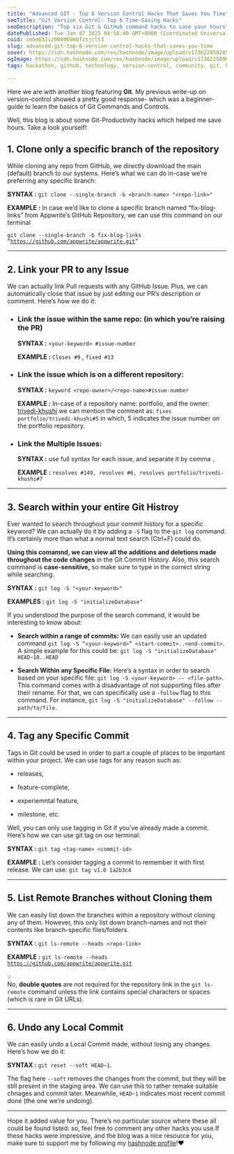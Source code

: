 ```yaml
---
title: "Advanced GIT - Top 6 Version Control Hacks That Saves You Time"
seoTitle: "Git Version Control: Top 6 Time-Saving Hacks"
seoDescription: "Top six Git & GitHub command hacks to save your hours"
datePublished: Tue Jan 07 2025 04:58:40 GMT+0000 (Coordinated Universal Time)
cuid: cm5m032iz000009mbfztjclt3
slug: advanced-git-top-6-version-control-hacks-that-saves-you-time
cover: https://cdn.hashnode.com/res/hashnode/image/upload/v1736224502853/9c5dd07c-ad12-47ee-a526-0b245e75c1d6.png
ogImage: https://cdn.hashnode.com/res/hashnode/image/upload/v1736225890960/a04cdab5-284b-4a50-ad1b-75dd0049e353.png
tags: hackathon, github, technology, version-control, community, git, hacking, tech, hashnode, hacks, pull-requests, gitcommands, advanced-git, version-control-systems, khushitrivedi

---
```


Here we are with another blog featuring **Git**. My previous write-up on version-control showed a pretty good response- which was a beginner-guide to learn the basics of Git Commands and Controls.

Well, this blog is about some Git-Productivity hacks which helped me save hours. Take a look yourself!

## 1\. Clone only a specific branch of the repository

While cloning any repo from GitHub, we directly download the main (default) branch to our systems. Here’s what we can do in-case we’re preferring any specific branch:

**SYNTAX :** `git clone --single-branch -b <branch-name> "<repo-link>"`

**EXAMPLE :** In case we’d like to clone a specific branch named “fix-blog-links” from Appwrite’s GitHub Repository, we can use this command on our terminal

`git clone --single-branch -b fix-blog-links “`[`https://github.com/appwrite/appwrite.git`](https://github.com/appwrite/appwrite.git)`”`

---

## 2\. Link your PR to any Issue

We can actually link Pull requests with any GitHub Issue. Plus, we can automatically close that issue by just editing our PR’s description or comment. Here’s how we do it:

* ### **Link the issue within the same repo:** (in which you’re raising the PR)
    
    **SYNTAX :** `<your-keyword> #issue-number`
    
    **EXAMPLE :** `Closes #9` , `fixed #13`
    
* ### **Link the issue which is on a different repository:**
    
    **SYNTAX :** `keyword <repo-owner>/<repo-name>#issue-number`
    
    **EXAMPLE :** In-case of a repository name: portfolio, and the owner: [trivedi-khushi](https://www.github.com/trivedi-khushi) we can mention the comment as: `fixes portfolio/trivedi-khushi#5` in which, 5 indicates the issue number on the portfolio repository.
    
* ### **Link the Multiple Issues:**
    
    **SYNTAX :** use full syntax for each issue, and separate it by comma `,`
    
    **EXAMPLE :** `resolves #149, resolves #6, resolves portfolio/trivedi-khushi#7`
    

---

## 3\. Search within your entire Git Histroy

Ever wanted to search throughout your commit history for a specific keyword? We can actually do it by adding a `-S` flag to the `git log` command. It’s certainly more than what a normal text search (Ctrl+F) could do.

**Using this comamnd, we can view all the additions and deletions made throughout the code changes** in the Git Commit History. Also, this search command is **case-sensitive,** so make sure to type in the correct string while searching.

**SYNTAX :** `git log -S "<your-keyword>"`

**EXAMPLES :** `git log -S "initializeDatabase"`

If you understood the purpose of the search command, it would be interesting to know about:

* **Search within a range of commits:** We can easily use an updated command `git log -S “<your-keyword>” <start-commit>..<end-commit>`. A simple example for this could be: `git log -S "initializeDatabase" HEAD~10..HEAD`
    
* **Search Within any Specific File:** Here’s a syntax in order to search based on your specific file: `git log -S <your-keyword> -- <file-path>`. This command comes with a disadvantage of not supporting files after their rename. For that, we can specifically use a `-follow` flag to this command. For instance, `git log -S "initializeDatabase" --follow -- path/to/file`.
    

---

## 4\. Tag any Specific Commit

Tags in Git could be used in order to part a couple of places to be important within your project. We can use tags for any reason such as:

* releases,
    
* feature-complete,
    
* experiemntal feature,
    
* milestone, etc.
    

Well, you can only use tagging in Git if you’ve already made a commit. Here’s how we can use git tag on our terminal:

**SYNTAX :** `git tag <tag-name> <commit-id>`

**EXAMPLE :** Let’s consider tagging a commit to remember it with first release. We can use: `git tag v1.0 1a2b3c4`

---

## 5\. List Remote Branches without Cloning them

We can easily list down the branches within a repository without cloning any of them. However, this only list down branch-names and not their contents like branch-specific files/folders.

**SYNTAX :** `git ls-remote --heads <repo-link>`

**EXAMPLE :** `git ls-remote --heads` [`https://github.com/appwrite/appwrite.git`](https://github.com/appwrite/appwrite.git)

<div data-node-type="callout">
<div data-node-type="callout-emoji">💡</div>
<div data-node-type="callout-text">No, <strong>double quotes</strong> are not required for the repository link in the <code>git ls-remote</code> command unless the link contains special characters or spaces (which is rare in Git URLs).</div>
</div>

---

## 6\. Undo any Local Commit

We can easily undo a Local Commit made, without losing any changes. Here’s how we do it:

**SYNTAX :** `git reset --soft HEAD~1`.

The flag here `--soft` removes the changes from the commit, but they will be still present in the staging area. We can use this to rather remake suitable chnages and commit later. Meanwhile, `HEAD~1` indicates most recent commit done (the one we’re undoing).

---

Hope it added value for you. There’s no particular source where these all could be found listed. so, feel free to comment any other hacks you use.If these hacks were impressive, and the blog was a nice resource for you, make sure to support me by following my [hashnode profile](https://hashnode.com/@trivedi-khushi)!❤️